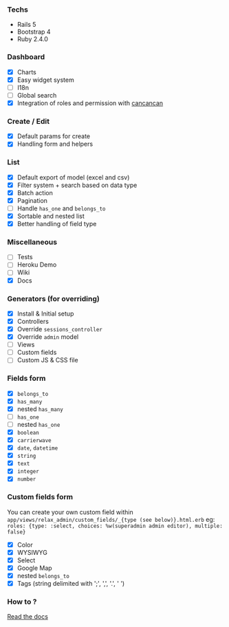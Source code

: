 ### Techs

- Rails 5
- Bootstrap 4
- Ruby 2.4.0

### Dashboard
- [X] Charts
- [X] Easy widget system
- [ ] I18n
- [ ] Global search
- [X] Integration of roles and permission with [cancancan](https://github.com/CanCanCommunity/cancancan)

### Create / Edit
- [X] Default params for create
- [X] Handling form and helpers

### List
- [X] Default export of model (excel and csv)
- [X] Filter system + search based on data type
- [X] Batch action
- [X] Pagination
- [ ] Handle `has_one` and `belongs_to`
- [X] Sortable and nested list
- [X] Better handling of field type

### Miscellaneous

- [ ] Tests
- [ ] Heroku Demo
- [ ] Wiki
- [X] Docs

### Generators (for overriding)

- [X] Install & Initial setup
- [X] Controllers
- [X] Override `sessions_controller`
- [X] Override `admin` model
- [ ] Views
- [ ] Custom fields
- [ ] Custom JS & CSS file

### Fields form

- [X] `belongs_to`
- [X] `has_many`
- [X] nested `has_many`
- [ ] `has_one`
- [ ] nested `has_one`
- [X] `boolean`
- [X] `carrierwave`
- [X] `date`, `datetime`
- [X] `string`
- [X] `text`
- [X] `integer`
- [X] `number`

### Custom fields form

You can create your own custom field within `app/views/relax_admin/custom_fields/_{type (see below)}.html.erb`
eg: `roles: {type: :select, choices: %w(superadmin admin editor), multiple: false}`

- [X] Color
- [X] WYSIWYG
- [X] Select
- [X] Google Map
- [X] nested `belongs_to`
- [X] Tags (string delimited with ';', ',', '.', ' ')

### How to ?

[Read the docs](https://github.com/nicovak/relax_admin/tree/master/docs/how_to.md)

